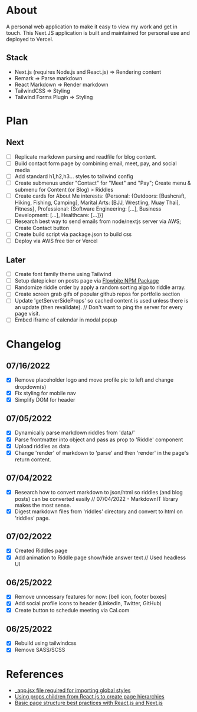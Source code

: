 # About
A personal web application to make it easy to view my work and get in touch. This Next.JS application is built and maintained for personal use and deployed to Vercel. 
## Stack
+ Next.js (requires Node.js and React.js) => Rendering content
+ Remark => Parse markdown  
+ React Markdown => Render markdown  
+ TailwindCSS => Styling  
+ Tailwind Forms Plugin => Styling  
# Plan
## Next
+ [ ] Replicate markdown parsing and readfile for blog content.  
+ [ ] Build contact form page by combining email, meet, pay, and social media  
+ [ ] Add standard h1,h2,h3... styles to tailwind config  
+ [ ] Create submenus under "Contact" for "Meet" and "Pay"; Create menu & submenu for Content (or Blog) > Riddles    
+ [ ] Create cards for About Me interests: {Personal: {Outdoors: [Bushcraft, Hiking, Fishing, Camping], Marital Arts: [BJJ, Wrestling, Muay Thai], Fitness}, Professional: {Software Engineering: [...], Business Development: [...], Healthcare: [...]}}  
+ [ ] Research best way to send emails from node/nextjs server via AWS; Create Contact button  
+ [ ] Create build script via package.json to build css    
+ [ ] Deploy via AWS free tier or Vercel  
## Later
+ [ ] Create font family theme using Tailwind  
+ [ ] Setup datepicker on posts page via [Flowbite NPM Package](https://github.com/themesberg/flowbite/blob/main/content/plugins/datepicker.md#javascript)
+ [ ] Randomize riddle order by apply a random sorting algo to riddle array.  
+ [ ] Create screen grab gifs of popular github repos for portfolio section  
+ [ ] Update 'getServerSideProps' so cached content is used unless there is an update (then revalidate). // Don't want to ping the server for every page visit.  
+ [ ] Embed iframe of calendar in modal popup  
# Changelog
## 07/16/2022
+ [x] Remove placeholder logo and move profile pic to left and change dropdown(s)  
+ [x] Fix styling for mobile nav  
+ [x] Simplify DOM for header  
## 07/05/2022
+ [x] Dynamically parse markdown riddles from 'data/'  
+ [x] Parse frontmatter into object and pass as prop to 'Riddle' component  
+ [x] Upload riddles as data  
+ [x] Change 'render' of markdown to 'parse' and then 'render' in the page's return content.  
## 07/04/2022
+ [x] Research how to convert markdown to json/html so riddles (and blog posts) can be converted easily // 07/04/2022 - MarkdownIT library makes the most sense.   
+ [x] Digest markdown files from 'riddles' directory and convert to html on 'riddles' page.  
## 07/02/2022
+ [x] Created Riddles page
+ [x] Add animation to Riddle page show/hide answer text // Used headless UI  
## 06/25/2022  
+ [x] Remove unncessary features for now: [bell icon, footer boxes]  
+ [x] Add social profile icons to header (LinkedIn, Twitter, GitHub)  
+ [x] Create button to schedule meeting via Cal.com  
## 06/25/2022  
+ [x] Rebuild using tailwindcss  
+ [x] Remove SASS/SCSS  
# References
+ [_app.jsx file required for importing global styles](https://nextjs.org/learn/basics/assets-metadata-css/global-styles)
+ [Using props.children from React.js to create page hierarchies](https://codeburst.io/a-complete-guide-to-props-children-in-react-c315fab74e7c)
+ [Basic page structure best practices with React.js and Next.js](https://reacttricks.com/learn-react-by-building-websites-with-next/)
